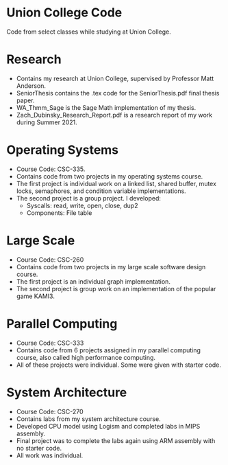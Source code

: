 # Union College Code
Code from select classes while studying at Union College.

# Research
  - Contains my research at Union College, supervised by Professor Matt Anderson.
  - SeniorThesis contains the .tex code for the SeniorThesis.pdf final thesis paper.
  - WA_Thmm_Sage is the Sage Math implementation of my thesis.
  - Zach_Dubinsky_Research_Report.pdf is a research report of my work during Summer 2021.

# Operating Systems
  - Course Code: CSC-335.
  - Contains code from two projects in my operating systems course.
  - The first project is individual work on a linked list, shared buffer,
  mutex locks, semaphores, and condition variable implementations.
  - The second project is a group project. I developed:
    - Syscalls: read, write, open, close, dup2
    - Components: File table

# Large Scale
  - Course Code: CSC-260
  - Contains code from two projects in my large scale software design course.
  - The first project is an individual graph implementation.
  - The second project is group work on an implementation of the popular
  game KAMI3.

# Parallel Computing
  - Course Code: CSC-333
  - Contains code from 6 projects assigned in my parallel computing course,
  also called high performance computing.
  - All of these projects were individual. Some were given with starter code.

# System Architecture
  - Course Code: CSC-270
  - Contains labs from my system architecture course.
  - Developed CPU model using Logism and completed labs in MIPS assembly.
  - Final project was to complete the labs again using ARM assembly with no
  starter code.
  - All work was individual.
